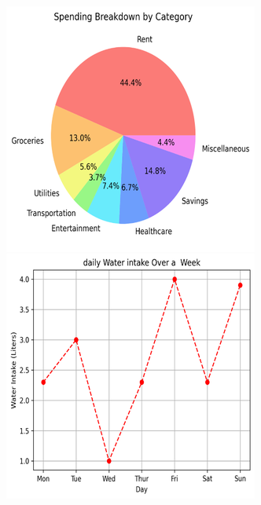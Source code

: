 

<img src='https://github.com/iMuhammadHassan/Matplotlib/blob/9540be2b28df426ebd3dd4686af3d3dd78b9846b/pie_Chart.png'  width=600px height=500px />
<img src='https://github.com/iMuhammadHassan/Matplotlib/blob/e47fa2441c447732712bf798a4d13e7912a0a850/waterIntake.png'  width=600px height=500px />


